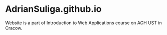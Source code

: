 # AdrianSuliga.github.io

Website is a part of Introduction to Web Applications course on AGH UST in Cracow.
